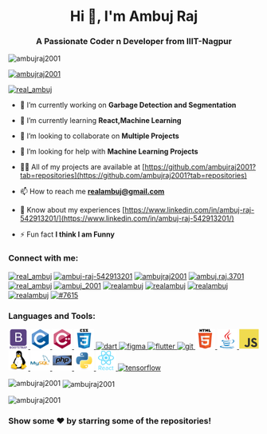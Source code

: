 <h1 align="center">Hi 👋, I'm Ambuj Raj</h1>
<h3 align="center">A Passionate Coder n Developer from IIIT-Nagpur</h3>

<p align="left"> <img src="https://komarev.com/ghpvc/?username=ambujraj2001&label=Profile%20views&color=0e75b6&style=flat" alt="ambujraj2001" /> </p>

<p align="left"> <a href="https://github.com/ryo-ma/github-profile-trophy"><img src="https://github-profile-trophy.vercel.app/?username=ambujraj2001" alt="ambujraj2001" /></a> </p>

<p align="left"> <a href="https://twitter.com/real_ambuj" target="blank"><img src="https://img.shields.io/twitter/follow/real_ambuj?logo=twitter&style=for-the-badge" alt="real_ambuj" /></a> </p>

- 🔭 I’m currently working on **Garbage Detection and Segmentation**

- 🌱 I’m currently learning **React,Machine Learning**

- 👯 I’m looking to collaborate on **Multiple Projects**

- 🤝 I’m looking for help with **Machine Learning Projects**

- 👨‍💻 All of my projects are available at [https://github.com/ambujraj2001?tab=repositories](https://github.com/ambujraj2001?tab=repositories)

- 📫 How to reach me **realambuj@gmail.com**

- 📄 Know about my experiences [https://www.linkedin.com/in/ambuj-raj-542913201/](https://www.linkedin.com/in/ambuj-raj-542913201/)

- ⚡ Fun fact **I think I am Funny**

<h3 align="left">Connect with me:</h3>
<p align="left">
<a href="https://twitter.com/real_ambuj" target="blank"><img align="center" src="https://raw.githubusercontent.com/rahuldkjain/github-profile-readme-generator/master/src/images/icons/Social/twitter.svg" alt="real_ambuj" height="30" width="40" /></a>
<a href="https://linkedin.com/in/ambuj-raj-542913201" target="blank"><img align="center" src="https://raw.githubusercontent.com/rahuldkjain/github-profile-readme-generator/master/src/images/icons/Social/linked-in-alt.svg" alt="ambuj-raj-542913201" height="30" width="40" /></a>
<a href="https://kaggle.com/ambujraj2001" target="blank"><img align="center" src="https://raw.githubusercontent.com/rahuldkjain/github-profile-readme-generator/master/src/images/icons/Social/kaggle.svg" alt="ambujraj2001" height="30" width="40" /></a>
<a href="https://fb.com/ambuj.raj.3701" target="blank"><img align="center" src="https://raw.githubusercontent.com/rahuldkjain/github-profile-readme-generator/master/src/images/icons/Social/facebook.svg" alt="ambuj.raj.3701" height="30" width="40" /></a>
<a href="https://instagram.com/real_ambuj" target="blank"><img align="center" src="https://raw.githubusercontent.com/rahuldkjain/github-profile-readme-generator/master/src/images/icons/Social/instagram.svg" alt="real_ambuj" height="30" width="40" /></a>
<a href="https://www.codechef.com/users/ambuj_2001" target="blank"><img align="center" src="https://cdn.jsdelivr.net/npm/simple-icons@3.1.0/icons/codechef.svg" alt="ambuj_2001" height="30" width="40" /></a>
<a href="https://www.hackerrank.com/realambuj" target="blank"><img align="center" src="https://raw.githubusercontent.com/rahuldkjain/github-profile-readme-generator/master/src/images/icons/Social/hackerrank.svg" alt="realambuj" height="30" width="40" /></a>
<a href="https://codeforces.com/profile/realambuj" target="blank"><img align="center" src="https://cdn.jsdelivr.net/npm/simple-icons@3.0.1/icons/codeforces.svg" alt="realambuj" height="30" width="40" /></a>
<a href="https://www.leetcode.com/realambuj" target="blank"><img align="center" src="https://raw.githubusercontent.com/rahuldkjain/github-profile-readme-generator/master/src/images/icons/Social/leet-code.svg" alt="realambuj" height="30" width="40" /></a>
<a href="https://auth.geeksforgeeks.org/user/realambuj" target="blank"><img align="center" src="https://raw.githubusercontent.com/rahuldkjain/github-profile-readme-generator/master/src/images/icons/Social/geeks-for-geeks.svg" alt="realambuj" height="30" width="40" /></a>
<a href="https://discord.gg/#7615" target="blank"><img align="center" src="https://raw.githubusercontent.com/rahuldkjain/github-profile-readme-generator/master/src/images/icons/Social/discord.svg" alt="#7615" height="30" width="40" /></a>
</p>

<h3 align="left">Languages and Tools:</h3>
<p align="left"> <a href="https://getbootstrap.com" target="_blank"> <img src="https://raw.githubusercontent.com/devicons/devicon/master/icons/bootstrap/bootstrap-plain-wordmark.svg" alt="bootstrap" width="40" height="40"/> </a> <a href="https://www.cprogramming.com/" target="_blank"> <img src="https://raw.githubusercontent.com/devicons/devicon/master/icons/c/c-original.svg" alt="c" width="40" height="40"/> </a> <a href="https://www.w3schools.com/cpp/" target="_blank"> <img src="https://raw.githubusercontent.com/devicons/devicon/master/icons/cplusplus/cplusplus-original.svg" alt="cplusplus" width="40" height="40"/> </a> <a href="https://www.w3schools.com/css/" target="_blank"> <img src="https://raw.githubusercontent.com/devicons/devicon/master/icons/css3/css3-original-wordmark.svg" alt="css3" width="40" height="40"/> </a> <a href="https://dart.dev" target="_blank"> <img src="https://www.vectorlogo.zone/logos/dartlang/dartlang-icon.svg" alt="dart" width="40" height="40"/> </a> <a href="https://www.figma.com/" target="_blank"> <img src="https://www.vectorlogo.zone/logos/figma/figma-icon.svg" alt="figma" width="40" height="40"/> </a> <a href="https://flutter.dev" target="_blank"> <img src="https://www.vectorlogo.zone/logos/flutterio/flutterio-icon.svg" alt="flutter" width="40" height="40"/> </a> <a href="https://git-scm.com/" target="_blank"> <img src="https://www.vectorlogo.zone/logos/git-scm/git-scm-icon.svg" alt="git" width="40" height="40"/> </a> <a href="https://www.w3.org/html/" target="_blank"> <img src="https://raw.githubusercontent.com/devicons/devicon/master/icons/html5/html5-original-wordmark.svg" alt="html5" width="40" height="40"/> </a> <a href="https://www.java.com" target="_blank"> <img src="https://raw.githubusercontent.com/devicons/devicon/master/icons/java/java-original.svg" alt="java" width="40" height="40"/> </a> <a href="https://developer.mozilla.org/en-US/docs/Web/JavaScript" target="_blank"> <img src="https://raw.githubusercontent.com/devicons/devicon/master/icons/javascript/javascript-original.svg" alt="javascript" width="40" height="40"/> </a> <a href="https://www.linux.org/" target="_blank"> <img src="https://raw.githubusercontent.com/devicons/devicon/master/icons/linux/linux-original.svg" alt="linux" width="40" height="40"/> </a> <a href="https://www.mysql.com/" target="_blank"> <img src="https://raw.githubusercontent.com/devicons/devicon/master/icons/mysql/mysql-original-wordmark.svg" alt="mysql" width="40" height="40"/> </a> <a href="https://www.php.net" target="_blank"> <img src="https://raw.githubusercontent.com/devicons/devicon/master/icons/php/php-original.svg" alt="php" width="40" height="40"/> </a> <a href="https://www.python.org" target="_blank"> <img src="https://raw.githubusercontent.com/devicons/devicon/master/icons/python/python-original.svg" alt="python" width="40" height="40"/> </a> <a href="https://reactjs.org/" target="_blank"> <img src="https://raw.githubusercontent.com/devicons/devicon/master/icons/react/react-original-wordmark.svg" alt="react" width="40" height="40"/> </a> <a href="https://www.tensorflow.org" target="_blank"> <img src="https://www.vectorlogo.zone/logos/tensorflow/tensorflow-icon.svg" alt="tensorflow" width="40" height="40"/> </a> </p>

<p><img align="left" src="https://github-readme-stats.vercel.app/api/top-langs?username=ambujraj2001&show_icons=true&locale=en&layout=compact" alt="ambujraj2001" /></p>

<p>&nbsp;<img align="center" src="https://github-readme-stats.vercel.app/api?username=ambujraj2001&show_icons=true&locale=en" alt="ambujraj2001" /></p>

<p><img align="center" src="https://github-readme-streak-stats.herokuapp.com/?user=ambujraj2001&" alt="ambujraj2001" /></p>




### Show some ❤️ by starring some of the repositories!
